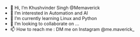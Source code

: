 - 👋 Hi, I’m Khushvinder Singh @Memaverick
- 👀 I’m interested in Automation and AI
- 🌱 I’m currently learning Linux and Python
- 💞️ I’m looking to collaborate on ...
- 📫 How to reach me : DM me on Instagram @me.maverick_

<!---
Memaverick/Memaverick is a ✨ special ✨ repository because its `README.md` (this file) appears on your GitHub profile.
You can click the Preview link to take a look at your changes.
--->
